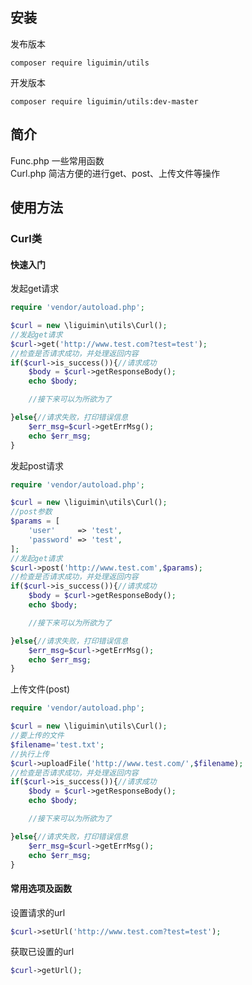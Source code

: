 ## 安装
发布版本  
```
composer require liguimin/utils  
```
开发版本  
```
composer require liguimin/utils:dev-master  
```

## 简介
Func.php 一些常用函数  
Curl.php 简洁方便的进行get、post、上传文件等操作
## 使用方法
### Curl类
#### 快速入门
发起get请求
``` php
require 'vendor/autoload.php';

$curl = new \liguimin\utils\Curl();
//发起get请求
$curl->get('http://www.test.com?test=test');
//检查是否请求成功，并处理返回内容
if($curl->is_success()){//请求成功
    $body = $curl->getResponseBody();
    echo $body;

    //接下来可以为所欲为了

}else{//请求失败，打印错误信息
    $err_msg=$curl->getErrMsg();
    echo $err_msg;
}
```
发起post请求
``` php
require 'vendor/autoload.php';

$curl = new \liguimin\utils\Curl();
//post参数
$params = [
    'user'     => 'test',
    'password' => 'test',
];
//发起get请求
$curl->post('http://www.test.com',$params);
//检查是否请求成功，并处理返回内容
if($curl->is_success()){//请求成功
    $body = $curl->getResponseBody();
    echo $body;

    //接下来可以为所欲为了

}else{//请求失败，打印错误信息
    $err_msg=$curl->getErrMsg();
    echo $err_msg;
}
```
上传文件(post)
``` php
require 'vendor/autoload.php';

$curl = new \liguimin\utils\Curl();
//要上传的文件
$filename='test.txt';
//执行上传
$curl->uploadFile('http://www.test.com/',$filename);
//检查是否请求成功，并处理返回内容
if($curl->is_success()){//请求成功
    $body = $curl->getResponseBody();
    echo $body;

    //接下来可以为所欲为了

}else{//请求失败，打印错误信息
    $err_msg=$curl->getErrMsg();
    echo $err_msg;
}
```
#### 常用选项及函数
设置请求的url
``` php
$curl->setUrl('http://www.test.com?test=test');
```
获取已设置的url
``` php
$curl->getUrl();
```
